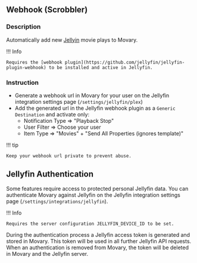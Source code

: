 ## Webhook (Scrobbler)

### Description

Automatically add new [Jellyin](https://jellyfin.org/) movie plays to Movary.

!!! Info

    Requires the [webhook plugin](https://github.com/jellyfin/jellyfin-plugin-webhook) to be installed and active in Jellyfin.

### Instruction

- Generate a webhook url in Movary for your user on the Jellyfin integration settings page (`/settings/jellyfin/plex`)
- Add the generated url in the Jellyfin webhook plugin as a `Generic Destination` and activate only:
    - Notification Type => "Playback Stop"
    - User Filter => Choose your user
    - Item Type => "Movies" + "Send All Properties (ignores template)"

!!! tip

    Keep your webhook url private to prevent abuse.

## Jellyfin Authentication

Some features require access to protected personal Jellyfin data.
You can authenticate Movary against Jellyfin on the Jellyfin integration settings page (`/settings/integrations/jellyfin`).

!!! Info

    Requires the server configuration JELLYFIN_DEVICE_ID to be set.

During the authentication process a Jellyfin access token is generated and stored in Movary.
This token will be used in all further Jellyfin API requests.
When an authentication is removed from Movary, the token will be deleted in Movary and the Jellyfin server.
